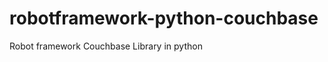 robotframework-python-couchbase
===============================

Robot framework Couchbase Library in python 
